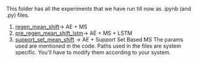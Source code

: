 This folder has all the experiments that we have run till now as .ipynb (and .py) files.
1. [regen_mean_shift](regen_mean_shift.ipynb)-> AE + MS
2. [pre_regen_mean_shift_lstm](pre_regen_mean_shift_lstm.ipynb)-> AE + MS + LSTM
3. [support_set_mean_shift](support_set_mean_shift.ipynb) -> AE + Support Set Based MS
The params used are mentioned in the code.
Paths used in the files are system specific. You'll have to modify them according to your system.

